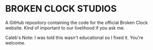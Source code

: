 # BROKEN CLOCK STUDIOS

A GitHub repository containing the code for the official Broken Clock website. Kind of important to our livelihood if you ask me.

Caleb's Note: I was told this wasn't educational so I fixed it. You're welcome.
